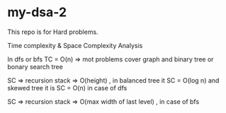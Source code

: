 # my-dsa-2

This repo is for Hard problems.

Time complexity & Space Complexity Analysis

In dfs or bfs TC = O(n) => mot problems cover graph and binary tree or bonary search tree

SC => recursion stack => O(height) , in balanced tree it SC = O(log n) and skewed tree it is SC = O(n) in case of dfs

SC => recursion stack => O(max width of last level) , in case of bfs

